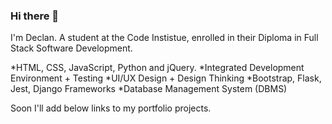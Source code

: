 ### Hi there 👋

I'm Declan. A student at the Code Instistue, enrolled in their Diploma in Full Stack Software Development. 

*HTML, CSS, JavaScript, Python and jQuery.
*Integrated Development Environment + Testing
*UI/UX Design + Design Thinking
*Bootstrap, Flask, Jest, Django Frameworks
*Database Management System (DBMS)

Soon I'll add below links to my portfolio projects. 
